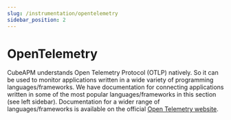 ```yaml
---
slug: /instrumentation/opentelemetry
sidebar_position: 2
---
```


# OpenTelemetry

CubeAPM understands Open Telemetry Protocol (OTLP) natively. So it can be used to monitor applications written in a wide variety of programming languages/frameworks. We have documentation for connecting applications written in some of the most popular languages/frameworks in this section (see left sidebar). Documentation for a wider range of languages/frameworks is available on the official [Open Telemetry website](https://opentelemetry.io/docs/instrumentation/).
